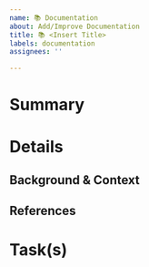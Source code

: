 ```yaml
---
name: 📚 Documentation 
about: Add/Improve Documentation
title: 📚 <Insert Title>
labels: documentation
assignees: ''

---
```


# Summary
<!---
A short summary on what of what needs to be documented or updated.
--->

# Details
<!---
A detailed description about what kind of documentation should be added and/or updated and why.
--->

## Background & Context
<!--- Optional --->

## References
<!---
Further references to e.g. other information resources like links to specification(s), api docs etc.
--->

# Task(s)
<!---
A task list containing common task associated with this kind of issue, but also tasks specific to this issue.

e.g.:
- [ ] Update documentation of XYZ
- [ ] Bump version number
- [ ] Update changelog
- [ ] ...
--->
